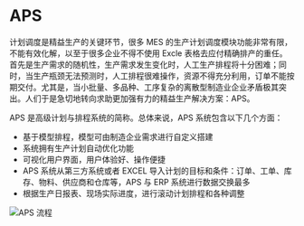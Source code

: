 # APS

计划调度是精益生产的关键环节，很多 MES 的生产计划调度模块功能非常有限，不能有效化解，以至于很多企业不得不使用 Excle 表格去应付精确排产的重任。首先是生产需求的随机性，生产需求发生变化时，人工生产排程将十分困难；同时，当生产瓶颈无法预测时，人工排程很难操作，资源不得充分利用，订单不能按期交付。尤其是，当小批量、多品种、工序复杂的离散型制造业企业矛盾极其突出。人们于是急切地转向求助更加强有力的精益生产解决方案：APS。

APS 是高级计划与排程系统的简称。总体来说，APS 系统包含以下几个方面：

- 基于模型排程，模型可由制造企业需求进行自定义搭建
- 系统拥有生产计划自动优化功能
- 可视化用户界面，用户体验好、操作便捷
- APS 系统从第三方系统或者 EXCEL 导入计划的目标和条件：订单、工单、库存、物料、供应商和仓库等，APS 与 ERP 系统进行数据交换最多
- 根据生产日报表、现场实际进度，进行滚动计划排程和各种调整

![APS 流程](https://assets.ng-tech.icu/item/20221224222622.png)
